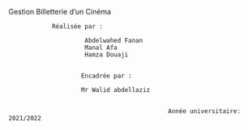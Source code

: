 Gestion Billetterie d’un
Cinéma

                Réalisée par :                                                        
                                            
                         Abdelwahed Fanan                       
                         Manal Afa
                         Hamza Douaji


                        Encadrée par :       

                        Mr Walid abdellaziz               

                                     
                                                Année universitaire:      2021/2022
